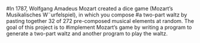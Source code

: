 #In 1787, Wolfgang Amadeus Mozart created a dice game (Mozart’s Musikalisches W¨urfelspiel), in which you compose
#a two-part waltz by pasting together 32 of 272 pre-composed musical elements at random. The goal of this project is to
#implement Mozart’s game by writing a program to generate a two-part waltz and another program to play the waltz.
